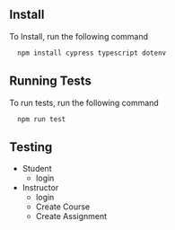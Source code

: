 ## Install

To Install, run the following command

```bash
  npm install cypress typescript dotenv
```

## Running Tests

To run tests, run the following command

```bash
  npm run test
```

## Testing
- Student
  - login
- Instructor
  - login
  - Create Course
  - Create Assignment
